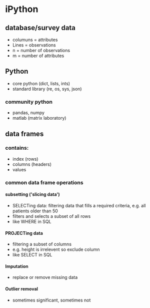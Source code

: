 # iPython
## database/survey data
- columuns = attributes
- Lines = observations
- n = number of observations
- m = number of attributes

## Python
- core python (dict, lists, ints)
- standard library (re, os, sys, json)

### community python
- pandas, numpy
- matlab (matrix laboratory)

## data frames
### contains:
- index (rows)
- columns (headers)
- values

### common data frame operations

#### subsetting ('slicing data')
- SELECTing data: filtering data that fills a required criteria, e.g. all patients older than 50
- filters and selects a subset of all rows
- like WHERE in SQL

#### PROJECTing data
- filtering a subset of columns
- e.g. height is irrelevent so exclude column
- like SELECT in SQL

#### Imputation
- replace or remove missing data

#### Outlier removal
- sometimes significant, sometimes not


